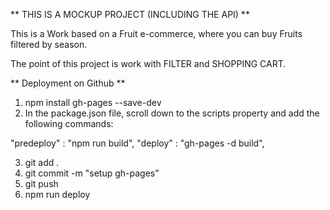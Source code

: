 ** THIS IS A MOCKUP PROJECT (INCLUDING THE API) **

This is a Work based on a Fruit e-commerce, where you can buy Fruits filtered by season.

The point of this project is work with FILTER and SHOPPING CART.

** Deployment on Github **

1. npm install gh-pages --save-dev
2. In the package.json file, scroll down to the scripts property and add the following commands:

"predeploy" : "npm run build",
"deploy" : "gh-pages -d build",

3. git add .
4. git commit -m "setup gh-pages"
5. git push
6. npm run deploy